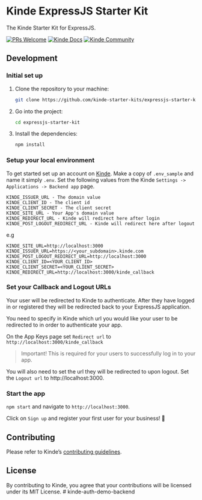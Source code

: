 # Kinde ExpressJS Starter Kit

The Kinde Starter Kit for ExpressJS.


[![PRs Welcome](https://img.shields.io/badge/PRs-welcome-brightgreen.svg?style=flat-square)](https://makeapullrequest.com) [![Kinde Docs](https://img.shields.io/badge/Kinde-Docs-eee?style=flat-square)](https://kinde.com/docs/developer-tools) [![Kinde Community](https://img.shields.io/badge/Kinde-Community-eee?style=flat-square)](https://thekindecommunity.slack.com)

## Development

### Initial set up

1. Clone the repository to your machine:

   ```bash
   git clone https://github.com/kinde-starter-kits/expressjs-starter-kit.git
   ```

2. Go into the project:

   ```bash
   cd expressjs-starter-kit
   ```

3. Install the dependencies:

   ```bash
   npm install
   ```

### Setup your local environment

To get started set up an account on [Kinde](https://app.kinde.com/register). Make a copy of `.env_sample` and name it simply `.env`. Set the following values from the Kinde `Settings -> Applications -> Backend app` page.

```
KINDE_ISSUER_URL - The domain value
KINDE_CLIENT_ID - The client id
KINDE_CLIENT_SECRET - The client secret
KINDE_SITE_URL - Your App's domain value
KINDE_REDIRECT_URL - Kinde will redirect here after login
KINDE_POST_LOGOUT_REDIRECT_URL - Kinde will redirect here after logout
```

e.g

```
KINDE_SITE_URL=http://localhost:3000
KINDE_ISSUER_URL=https://<your_subdomain>.kinde.com
KINDE_POST_LOGOUT_REDIRECT_URL=http://localhost:3000
KINDE_CLIENT_ID=<YOUR_CLIENT_ID>
KINDE_CLIENT_SECRET=<YOUR_CLIENT_SECRET>
KINDE_REDIRECT_URL=http://localhost:3000/kinde_callback
```

### Set your Callback and Logout URLs

Your user will be redirected to Kinde to authenticate. After they have logged in or registered they will be redirected back to your ExpressJS application.

You need to specify in Kinde which url you would like your user to be redirected to in order to authenticate your app.

On the App Keys page set `Redirect url` to `http://localhost:3000/kinde_callback`

> Important! This is required for your users to successfully log in to your app.

You will also need to set the url they will be redirected to upon logout. Set the `Logout url` to http://localhost:3000.

### Start the app

`npm start` and navigate to `http://localhost:3000`.

Click on `Sign up` and register your first user for your business! 🚀


## Contributing

Please refer to Kinde’s [contributing guidelines](https://github.com/kinde-oss/.github/blob/489e2ca9c3307c2b2e098a885e22f2239116394a/CONTRIBUTING.md).

## License

By contributing to Kinde, you agree that your contributions will be licensed under its MIT License.
#   k i n d e - a u t h - d e m o - b a c k e n d  
 